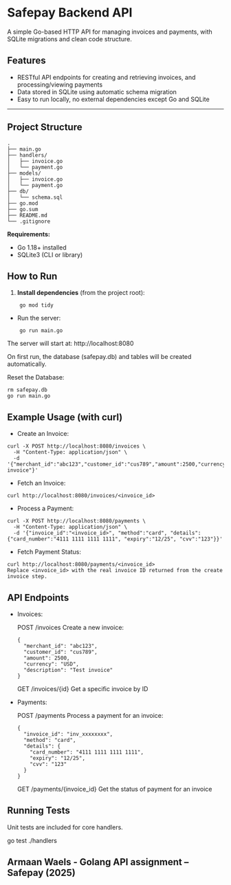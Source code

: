 # Safepay Backend API

A simple Go-based HTTP API for managing invoices and payments, with SQLite migrations and clean code structure.

##  Features

- RESTful API endpoints for creating and retrieving invoices, and processing/viewing payments
- Data stored in SQLite using automatic schema migration
- Easy to run locally, no external dependencies except Go and SQLite

---

## Project Structure

```
.
├── main.go
├── handlers/
│   ├── invoice.go
│   └── payment.go
├── models/
│   ├── invoice.go
│   └── payment.go
├── db/
│   └── schema.sql
├── go.mod
├── go.sum
├── README.md
└── .gitignore
```



**Requirements:**

- Go 1.18+ installed
- SQLite3 (CLI or library)

## How to Run

1. **Install dependencies** (from the project root):
```
    go mod tidy
```
- Run the server:
```
    go run main.go
```
The server will start at:
http://localhost:8080

On first run, the database (safepay.db) and tables will be created automatically.

Reset the Database:
```
rm safepay.db
go run main.go
```
## Example Usage (with curl)

- Create an Invoice:
```
curl -X POST http://localhost:8080/invoices \
  -H "Content-Type: application/json" \
  -d '{"merchant_id":"abc123","customer_id":"cus789","amount":2500,"currency":"USD","description":"Test invoice"}'
```

- Fetch an Invoice:
```
curl http://localhost:8080/invoices/<invoice_id>
```

- Process a Payment:
```
curl -X POST http://localhost:8080/payments \
  -H "Content-Type: application/json" \
  -d '{"invoice_id":"<invoice_id>", "method":"card", "details":{"card_number":"4111 1111 1111 1111", "expiry":"12/25", "cvv":"123"}}'
```
- Fetch Payment Status:
```
curl http://localhost:8080/payments/<invoice_id>
Replace <invoice_id> with the real invoice ID returned from the create invoice step.
```

## API Endpoints

- Invoices:

  POST /invoices
  Create a new invoice:
  ```
  {
    "merchant_id": "abc123",
    "customer_id": "cus789",
    "amount": 2500,
    "currency": "USD",
    "description": "Test invoice"
  }
  ```
  GET /invoices/{id}
  Get a specific invoice by ID

- Payments:

    POST /payments
    Process a payment for an invoice:
    
      {
        "invoice_id": "inv_xxxxxxxx",
        "method": "card",
        "details": {
          "card_number": "4111 1111 1111 1111",
          "expiry": "12/25",
          "cvv": "123"
        }
      }
      
    GET /payments/{invoice_id}
    Get the status of payment for an invoice

## Running Tests

Unit tests are included for core handlers.

go test ./handlers

## Armaan Waels - Golang API assignment – Safepay (2025)


